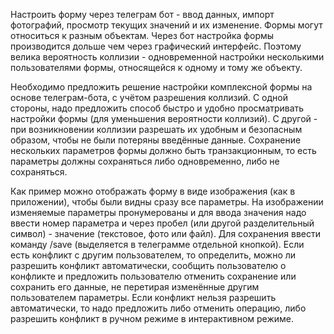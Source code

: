 Настроить форму через телеграм бот - ввод данных, импорт фотографий, просмотр текущих значений и их изменение. Формы могут относиться к разным объектам. Через бот настройка формы производится дольше чем через графический интерфейс. Поэтому велика вероятность коллизии - одновременной настройки несколькими пользователями формы, относящейся к одному и тому же объекту.

Необходимо предложить решение настройки комплексной формы на основе телеграм-бота, с учётом разрешения коллизий. С одной стороны, надо предложить способ быстро и удобно просматривать настройки формы (для уменьшения вероятности коллизий). С другой - при возникновении коллизии разрешать их удобным и безопасным образом, чтобы не были потеряны введённые данные. Сохранение нескольких параметров формы должно быть транзакционным, то есть параметры должны сохраняться либо одновременно, либо не сохраняться.

Как пример можно отображать форму в виде изображения (как в приложении), чтобы были видны сразу все параметры. На изображении изменяемые параметры пронумерованы и для ввода значения надо ввести номер параметра и через пробел (или другой разделительный символ) - значение (текстовое, фото или файл). Для сохранения ввести команду /save (выделяется в телеграмме отдельной кнопкой). Если есть конфликт с другим пользователем, то определить, можно ли разрешить конфликт автоматически, сообщить пользователю о конфликте и предложить пользователю отменить сохранение или сохранить его данные, не перетирая изменённые другим пользователем параметры. Если конфликт нельзя разрешить автоматически, то надо предложить либо отменить операцию, либо разрешить конфликт в ручном режиме в интерактивном режиме.
